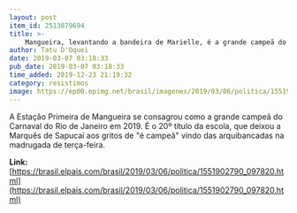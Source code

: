 ```yaml
---
layout: post
item_id: 2513879694
title: >-
    Mangueira, levantando a bandeira de Marielle, é a grande campeã do Carnaval Rio 2019
author: Tatu D'Oquei
date: 2019-03-07 03:18:33
pub_date: 2019-03-07 03:18:33
time_added: 2019-12-23 21:19:32
category: resistimos
image: https://ep00.epimg.net/brasil/imagenes/2019/03/06/politica/1551902790_097820_1551906489_rrss_normal.jpg
---
```


A Estação Primeira de Mangueira se consagrou como a grande campeã do Carnaval do Rio de Janeiro em 2019. É o 20º título da escola, que deixou a Marquês de Sapucaí aos gritos de "é campeã" vindo das arquibancadas na madrugada de terça-feira.

**Link:** [https://brasil.elpais.com/brasil/2019/03/06/politica/1551902790_097820.html](https://brasil.elpais.com/brasil/2019/03/06/politica/1551902790_097820.html)


